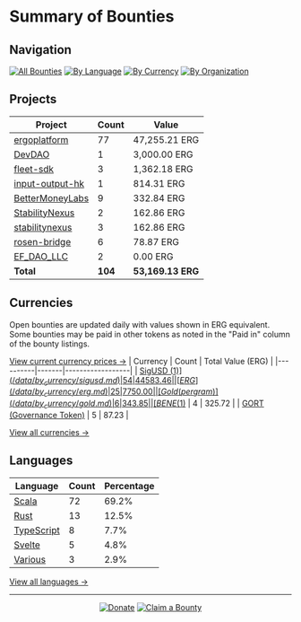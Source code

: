 <!-- GENERATED FILE - DO NOT EDIT DIRECTLY -->
<!-- Generated on: 2025-10-30 01:54:32 -->

# Summary of Bounties

## Navigation

[![All Bounties](https://img.shields.io/badge/All%20Bounties-104-blue)](/data/all.md) [![By Language](https://img.shields.io/badge/By%20Language-7-green)](/data/summary.md#languages) [![By Currency](https://img.shields.io/badge/By%20Currency-7-yellow)](/data/summary.md#currencies) [![By Organization](https://img.shields.io/badge/By%20Organization-9-orange)](/data/summary.md#projects)

## Projects

| Project | Count | Value |
|----------|-------|-------|
| [ergoplatform](/data/by_org/ergoplatform.md) | 77 | 47,255.21 ERG |
| [DevDAO](/data/by_org/devdao.md) | 1 | 3,000.00 ERG |
| [fleet-sdk](/data/by_org/fleet-sdk.md) | 3 | 1,362.18 ERG |
| [input-output-hk](/data/by_org/input-output-hk.md) | 1 | 814.31 ERG |
| [BetterMoneyLabs](/data/by_org/bettermoneylabs.md) | 9 | 332.84 ERG |
| [StabilityNexus](/data/by_org/stabilitynexus.md) | 2 | 162.86 ERG |
| [stabilitynexus](/data/by_org/stabilitynexus.md) | 3 | 162.86 ERG |
| [rosen-bridge](/data/by_org/rosen-bridge.md) | 6 | 78.87 ERG |
| [EF_DAO_LLC](/data/by_org/ef_dao_llc.md) | 2 | 0.00 ERG |
| **Total** | **104** | **53,169.13 ERG** |

## Currencies

Open bounties are updated daily with values shown in ERG equivalent. Some bounties may be paid in other tokens as noted in the "Paid in" column of the bounty listings.

[View current currency prices →](/data/currency_prices.md)
| Currency | Count | Total Value (ERG) |
|----------|-------|------------------|
| [SigUSD ($1)](/data/by_currency/sigusd.md) | 54 | 44583.46 |
| [ERG](/data/by_currency/erg.md) | 25 | 7750.00 |
| [Gold (per gram)](/data/by_currency/gold.md) | 6 | 343.85 |
| [BENE ($1)](/data/by_currency/bene.md) | 4 | 325.72 |
| [GORT (Governance Token)](/data/by_currency/gort.md) | 5 | 87.23 |

[View all currencies →](/data/by_currency/)

## Languages

| Language | Count | Percentage |
|----------|-------|------------|
| [Scala](/data/by_language/scala.md) | 72 | 69.2% |
| [Rust](/data/by_language/rust.md) | 13 | 12.5% |
| [TypeScript](/data/by_language/typescript.md) | 8 | 7.7% |
| [Svelte](/data/by_language/svelte.md) | 5 | 4.8% |
| [Various](/data/by_language/various.md) | 3 | 2.9% |

[View all languages →](/data/by_language/)



---

<div align="center">
  <p>
    <a href="../docs/donate.md"><img src="https://img.shields.io/badge/❤️%20Donate-F44336" alt="Donate"></a>
    <a href="../docs/bounty-submission-guide.md#reserving-a-bounty"><img src="https://img.shields.io/badge/🔒%20How%20To%20Claim-4CAF50" alt="Claim a Bounty"></a>
  </p>
</div>


<!-- END OF GENERATED CONTENT -->
